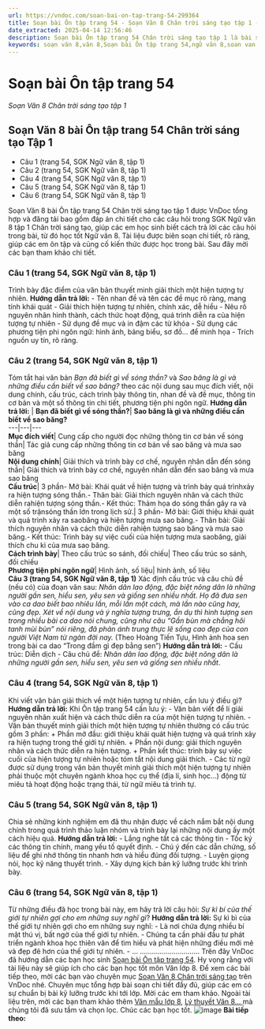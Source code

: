 ```yaml
---
url: https://vndoc.com/soan-bai-on-tap-trang-54-299364
title: Soạn bài Ôn tập trang 54 - Soạn Văn 8 Chân trời sáng tạo tập 1 - VnDoc.com
date_extracted: 2025-04-14 12:56:46
description: Soạn bài Ôn tập trang 54 Chân trời sáng tạo tập 1 là bài soạn bài mẫu thuộc chương trình Ngữ văn lớp 8 Chân trời sáng tạo, học kì 1. Mời các bạn cùng tham khảo bài soạn để chuẩn bị cho bài học sắp tới của mình.
keywords: soạn văn 8,văn 8,Soạn bài Ôn tập trang 54,ngữ văn 8,soan van 8,soạn văn lớp 8,giải văn 8,soạn văn 8 tập 1,soạn Ôn tập trang 54 văn 8,soạn văn 8 chân trời sáng tạo,văn 8 chân trời sáng tạo,ngữ văn 8 chân trời sáng tạo,Ôn tập trang 54,soạn văn 8 ctst
---
```


# Soạn bài Ôn tập trang 54
 _Soạn Văn 8 Chân trời sáng tạo tập 1_
## Soạn Văn 8 bài Ôn tập trang 54 Chân trời sáng tạo Tập 1
  * Câu 1 \(trang 54, SGK Ngữ văn 8, tập 1\)
  * Câu 2 \(trang 54, SGK Ngữ văn 8, tập 1\)
  * Câu 4 \(trang 54, SGK Ngữ văn 8, tập 1\)
  * Câu 5 \(trang 54, SGK Ngữ văn 8, tập 1\)
  * Câu 6 \(trang 54, SGK Ngữ văn 8, tập 1\)

Soạn Văn 8 bài Ôn tập trang 54 Chân trời sáng tạo tập 1 được VnDoc tổng hợp và đăng tải bao gồm đáp án chi tiết cho các câu hỏi trong SGK Ngữ văn 8 tập 1 Chân trời sáng tạo, giúp các em học sinh biết cách trả lời các câu hỏi trong bài, từ đó học tốt Ngữ văn 8. Tài liệu được biên soạn chi tiết, rõ ràng, giúp các em ôn tập và củng cố kiến thức được học trong bài. Sau đây mời các bạn tham khảo chi tiết.
### **Câu 1 \(trang 54, SGK Ngữ văn 8, tập 1\)**
Trình bày đặc điểm của văn bản thuyết minh giải thích một hiện tượng tự nhiên.
**Hướng dẫn trả lời:**
\- Tên nhan đề và tên các đề mục rõ ràng, mang tính khái quát
\- Giải thích hiện tượng tự nhiên, chính xác, dễ hiểu
\- Nêu rõ nguyên nhân hình thành, cách thức hoạt động, quá trình diễn ra của hiện tượng tự nhiên
\- Sử dụng đề mục và in đậm các từ khóa
\- Sử dụng các phương tiện phi ngôn ngữ: hình ảnh, bảng biểu, sơ đồ… để minh họa
\- Trích nguồn uy tín, rõ ràng.
### **Câu 2 \(trang 54, SGK Ngữ văn 8, tập 1\)**
Tóm tắt hai văn bản _Bạn đã biết gì về sóng thần?_ và _Sao băng là gì và những điều cần biết về sao băng?_ theo các nội dung sau mục đích viết, nội dung chính, cấu trúc, cách trình bày thông tin, nhan đề và đề mục, thông tin cơ bản và một số thông tin chi tiết, phương tiện phi ngôn ngữ.
**Hướng dẫn trả lời:**
| **Bạn đã biết gì về sóng thần?**| **Sao băng là gì và những điều cần biết về sao băng?**  
---|---|---  
**Mục đích viết**|  Cung cấp cho người đọc những thông tin cơ bản về sóng thần| Tác giả cung cấp những thông tin cơ bản về sao băng và mưa sao băng  
**Nội dung chính**|  Giải thích và trình bày cơ chế, nguyên nhân dẫn đến sóng thần| Giải thích và trình bày cơ chế, nguyên nhân dẫn đến sao băng và mưa sao băng  
**Cấu trúc**|  3 phần\- Mở bài: Khái quát về hiện tượng và trình bày quá trìnhxảy ra hiện tượng sóng thần.\- Thân bài: Giải thích nguyên nhân và cách thức diễn rahiện tượng sóng thần.\- Kết thúc: Thảm họa do sóng thần gây ra và một số trậnsóng thần lớn trong lịch sử.| 3 phần\- Mở bài: Giới thiệu khái quát và quá trình xảy ra saobăng và hiện tượng mưa sao băng.\- Thân bài: Giải thích nguyên nhân và cách thức diễn rahiện tượng sao băng và mưa sao băng.\- Kết thúc: Trình bày sự việc cuối của hiện tượng mưa saobăng, giải thích chu kì của mưa sao băng.  
**Cách trình bày**|  Theo cấu trúc so sánh, đối chiếu| Theo cấu trúc so sánh, đối chiếu  
**Phương tiện phi ngôn ngữ**|  Hình ảnh, số liệu| hình ảnh, số liệu  
**Câu 3 \(trang 54, SGK Ngữ văn 8, tập 1\)**
Xác định cấu trúc và câu chủ đề \(nếu có\) của đoạn văn sau:
_Nhân dân lao động, đặc biệt nông dân là những người gần sen, hiểu sen, yêu sen và giống sen nhiều nhất. Họ đã đưa sen vào ca dao biết bao nhiêu lần, mỗi lần một cách, mà lần nào cũng hay, cũng đẹp. Xét về nội dung và ý nghĩa tượng trưng, ẩn dụ thì hình tượng sen trong nhiều bài ca dao nói chung, cũng như câu “Gần bùn mà chẳng hôi tanh mùi bùn” nói riêng, đã phản ánh trung thực lẽ sống cao đẹp của con người Việt Nam từ ngàn đời nay._
\(Theo Hoàng Tiến Tựu, Hình ảnh hoa sen trong bài ca dao “Trong đầm gì đẹp bằng sen”\)
**Hướng dẫn trả lời:**
\- Cấu trúc: Diễn dịch
\- Câu chủ đề: _Nhân dân lao động, đặc biệt nông dân là những người gần sen, hiểu sen, yêu sen và giống sen nhiều nhất_.
### **Câu 4 \(trang 54, SGK Ngữ văn 8, tập 1\)**
Khi viết văn bản giải thích về một hiện tượng tự nhiên, cần lưu ý điều gì?
**Hướng dẫn trả lời:**
Khi Ôn tập trang 54 cần lưu ý:
\- Văn bản viết để lí giải nguyên nhân xuất hiện và cách thức diễn ra của một hiện tượng tự nhiên.
\- Văn bản thuyết minh giải thích một hiện tượng tự nhiên thường có cấu trúc gồm 3 phần:
\+ Phần mở đầu: giới thiệu khái quát hiện tượng và quá trình xảy ra hiện tuợng trong thế giới tự nhiên.
\+ Phần nội dung: giải thích nguyên nhân và cách thức diễn ra hiện tượng.
\+ Phần kết thúc: trình bày sự việc cuối của hiện tượng tự nhiên hoặc tóm tắt nội dung giải thích.
\- Các từ ngữ được sử dụng trong văn bản thuyết minh giải thích một hiện tượng tự nhiên phải thuộc một chuyên ngành khoa học cụ thể \(địa lí, sinh học…\) động từ miêu tả hoạt động hoặc trạng thái, từ ngữ miêu tả trình tự.
### **Câu 5 \(trang 54, SGK Ngữ văn 8, tập 1\)**
Chia sẻ những kinh nghiệm em đã thu nhận được về cách nắm bắt nội dung chính trong quá trình thảo luận nhóm và trình bày lại những nội dung ấy một cách hiệu quả.
**Hướng dẫn trả lời:**
\- Lắng nghe tất cả các thông tin
\- Tốc ký các thông tin chính, mang yếu tố quyết định.
\- Chú ý đến các dẫn chứng, số liệu để ghi nhớ thông tin nhanh hơn và hiểu đúng đối tượng.
\- Luyện giọng nói, học kỹ năng thuyết trình.
\- Xây dựng kịch bản kỹ lưỡng trước khi trình bày.
### **Câu 6 \(trang 54, SGK Ngữ văn 8, tập 1\)**
Từ những điều đã học trong bài này, em hãy trả lời câu hỏi: _Sự kì bí của thế giới tự nhiên gợi cho em những suy nghĩ gì_?
**Hướng dẫn trả lời:**
Sự kì bì của thế giới tự nhiên gợi cho em những suy nghĩ:
\- Là nơi chứa đựng nhiều bí mật thú vị, bất ngờ của thế giới tự nhiên.
\- Chúng ta cần phải đầu tư phát triển ngành khoa học thiên văn để tìm hiểu và phát hiện những điều mới mẻ và đẹp đẽ hơn của thế giới tự nhiên.
\- …
..............................
Trên đây VnDoc đã hướng dẫn các bạn học sinh [Soạn bài Ôn tập trang 54](<https://vndoc.com/soan-bai-on-tap-trang-54-299364>). Hy vọng rằng với tài liệu này sẽ giúp ích cho các bạn học tốt môn Văn lớp 8. Để xem các bài tiếp theo, mời các bạn vào chuyên mục [Soạn Văn 8 Chân trời sáng tạo](<https://vndoc.com/ngu-van-8-chan-troi-sang-tao>) trên VnDoc nhé. Chuyên mục tổng hợp bài soạn chi tiết đầy đủ, giúp các em có sự chuẩn bị bài kỹ lưỡng trước khi tới lớp. Mời các em tham khảo.
Ngoài tài liệu trên, mời các bạn tham khảo thêm [Văn mẫu lớp 8](<https://vndoc.com/van-mau-lop8>), [Lý thuyết Văn 8... ](<https://vndoc.com/ly-thuyet-ngu-van8>)mà chúng tôi đã sưu tầm và chọn lọc. Chúc các bạn học tốt.
![image](https://i.vdoc.vn/data/image/2022/08/26/ban-tay.svg) **Bài tiếp theo:**
